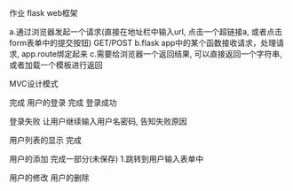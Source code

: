 作业
flask web框架

a.通过浏览器发起一个请求(直接在地址栏中输入url, 点击一个超链接a, 或者点击form表单中的提交按钮)
  GET/POST
b.flask app中的某个函数接收请求，处理请求, app.route绑定起来
c.需要给浏览器一个返回结果, 可以直接返回一个字符串, 或者加载一个模板进行返回

MVC设计模式

完成
用户的登录   完成
  登录成功

  登录失败
    让用户继续输入用户名密码, 告知失败原因

用户列表的显示  完成

用户的添加   完成一部分(未保存)
  1.跳转到用户输入表单中

用户的修改
用户的删除
  
